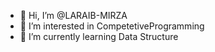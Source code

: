- 👋 Hi, I’m @LARAIB-MIRZA
- 👀 I’m interested in CompetetiveProgramming
- 🌱 I’m currently learning Data Structure

<!---
LARAIB-MIRZA/LARAIB-MIRZA is a ✨ special ✨ repository because its `README.md` (this file) appears on your GitHub profile.
You can click the Preview link to take a look at your changes.
--->
